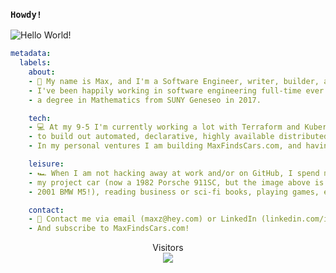 ### `Howdy!`
<img src="https://raw.githubusercontent.com/maxzinte/maxzintel/master/resources/DevTurbo-3.png" alt="Hello World!">

```yaml
metadata:
  labels:
    about: 
    - 🌊 My name is Max, and I'm a Software Engineer, writer, builder, and weight-lifter.  
    - I've been happily working in software engineering full-time ever since graduating with 
    - a degree in Mathematics from SUNY Geneseo in 2017.

    tech:
    - 💻 At my 9-5 I'm currently working a lot with Terraform and Kubernetes
    - to build out automated, declarative, highly available distributed systems.
    - In my personal ventures I am building MaxFindsCars.com, and having a ton of fun doing it!

    leisure:
    - 🏎️ When I am not hacking away at work and/or on GitHub, I spend my time wrenching on
    - my project car (now a 1982 Porsche 911SC, but the image above is some art of my old 
    - 2001 BMW M5!), reading business or sci-fi books, playing games, exercising, or in the sauna.

    contact: 
    - 📮 Contact me via email (maxz@hey.com) or LinkedIn (linkedin.com/in/max-zintel).
    - And subscribe to MaxFindsCars.com!  
```

<p align="center"> 
  Visitors<br>
  <img src="https://profile-counter.glitch.me/s1dequest/count.svg" />
</p>
